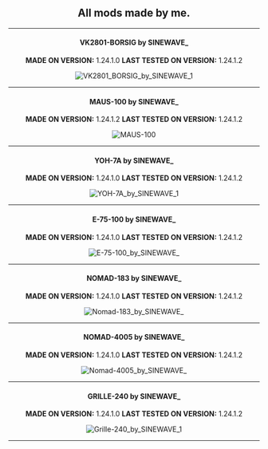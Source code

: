 <div align="center">

## All mods made by me.
---

#### VK2801-BORSIG by SINEWAVE_
**MADE ON VERSION:** 1.24.1.0
**LAST TESTED ON VERSION:** 1.24.1.2

![VK2801_BORSIG_by_SINEWAVE_1](https://github.com/ThatSINEWAVE/World-Of-Tanks-Mods/assets/133239148/87cac788-9888-417e-b8cb-54068eb4f9e3)

---
#### MAUS-100 by SINEWAVE_
**MADE ON VERSION:** 1.24.1.2
**LAST TESTED ON VERSION:** 1.24.1.2

![MAUS-100](https://github.com/ThatSINEWAVE/World-Of-Tanks-Mods/assets/133239148/79ac9bb1-a0fe-41fd-8f31-ceb96245a2ab)

---
#### YOH-7A by SINEWAVE_
**MADE ON VERSION:** 1.24.1.0
**LAST TESTED ON VERSION:** 1.24.1.2

![YOH-7A_by_SINEWAVE_1](https://github.com/ThatSINEWAVE/World-Of-Tanks-Mods/assets/133239148/3fbd3862-e245-4b25-a7b6-fd7a5fcc531d)

---
#### E-75-100 by SINEWAVE_
**MADE ON VERSION:** 1.24.1.0
**LAST TESTED ON VERSION:** 1.24.1.2

![E-75-100_by_SINEWAVE_](https://github.com/ThatSINEWAVE/World-Of-Tanks-Mods/assets/133239148/a5d888d3-cc98-4c1d-99bd-bfcc17f38d18)

---
#### NOMAD-183 by SINEWAVE_
**MADE ON VERSION:** 1.24.1.0
**LAST TESTED ON VERSION:** 1.24.1.2

![Nomad-183_by_SINEWAVE_](https://github.com/ThatSINEWAVE/World-Of-Tanks-Mods/assets/133239148/13366e07-ab30-4127-961f-48a38cbefbfa)

---
#### NOMAD-4005 by SINEWAVE_
**MADE ON VERSION:** 1.24.1.0
**LAST TESTED ON VERSION:** 1.24.1.2

![Nomad-4005_by_SINEWAVE_](https://github.com/ThatSINEWAVE/World-Of-Tanks-Mods/assets/133239148/3537de32-1049-46df-838d-42e45f54e72d)

---
#### GRILLE-240 by SINEWAVE_
**MADE ON VERSION:** 1.24.1.0
**LAST TESTED ON VERSION:** 1.24.1.2

![Grille-240_by_SINEWAVE_1](https://github.com/ThatSINEWAVE/World-Of-Tanks-Mods/assets/133239148/a4b442d0-20ec-4809-9af3-6992faf9632a)

---
</div>
